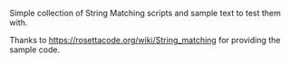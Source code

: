 Simple collection of String Matching scripts and sample text to test them with.

Thanks to https://rosettacode.org/wiki/String_matching for providing the sample code.
